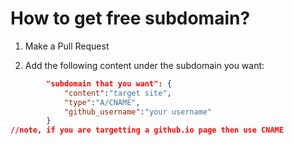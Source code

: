 # How to get free subdomain?

1) Make a Pull Request

2) Add the following content under the subdomain you want:
```json
        "subdomain that you want": {
            "content":"target site",
            "type":"A/CNAME",
            "github_username":"your username"
        }
//note, if you are targetting a github.io page then use CNAME
```